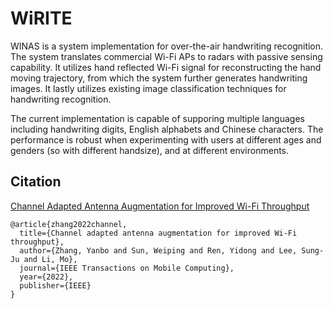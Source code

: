 # WiRITE

WINAS is a system implementation for over-the-air handwriting recognition. The system translates commercial Wi-Fi APs to radars with passive sensing capability. It utilizes hand reflected Wi-Fi signal for reconstructing the hand moving trajectory, from which the system further generates handwriting images. 
It lastly utilizes existing image classification techniques for handwriting recognition. 

The current implementation is capable of supporing multiple languages including handwriting digits, English alphabets and Chinese characters. 
The performance is robust when experimenting with users at different ages and genders (so with different handsize), and at different environments. 

## Citation

[Channel Adapted Antenna Augmentation for Improved Wi-Fi Throughput](https://ieeexplore.ieee.org/document/9847071)

```
@article{zhang2022channel,
  title={Channel adapted antenna augmentation for improved Wi-Fi throughput},
  author={Zhang, Yanbo and Sun, Weiping and Ren, Yidong and Lee, Sung-Ju and Li, Mo},
  journal={IEEE Transactions on Mobile Computing},
  year={2022},
  publisher={IEEE}
}
```
